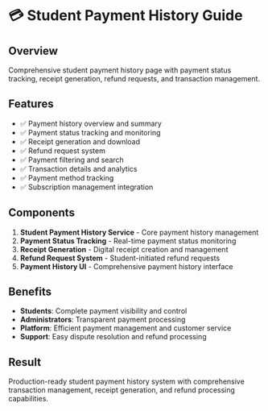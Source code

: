 # 💳 Student Payment History Guide

## Overview
Comprehensive student payment history page with payment status tracking, receipt generation, refund requests, and transaction management.

## Features
- ✅ Payment history overview and summary
- ✅ Payment status tracking and monitoring
- ✅ Receipt generation and download
- ✅ Refund request system
- ✅ Payment filtering and search
- ✅ Transaction details and analytics
- ✅ Payment method tracking
- ✅ Subscription management integration

## Components
1. **Student Payment History Service** - Core payment history management
2. **Payment Status Tracking** - Real-time payment status monitoring
3. **Receipt Generation** - Digital receipt creation and management
4. **Refund Request System** - Student-initiated refund requests
5. **Payment History UI** - Comprehensive payment history interface

## Benefits
- **Students**: Complete payment visibility and control
- **Administrators**: Transparent payment processing
- **Platform**: Efficient payment management and customer service
- **Support**: Easy dispute resolution and refund processing

## Result
Production-ready student payment history system with comprehensive transaction management, receipt generation, and refund processing capabilities.
